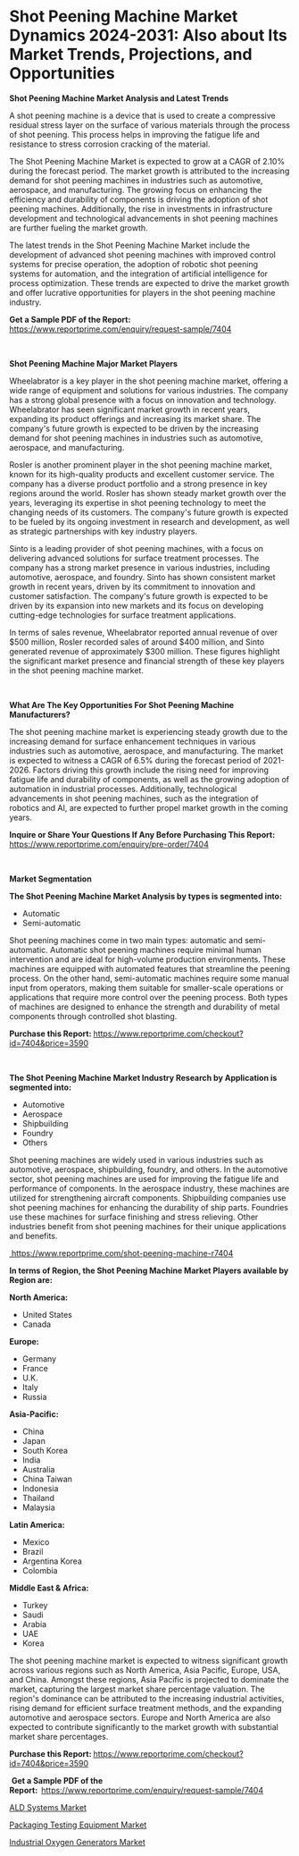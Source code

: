 <p><h1>Shot Peening Machine Market Dynamics 2024-2031: Also about Its Market Trends, Projections, and Opportunities</h1></p><p><strong>Shot Peening Machine Market Analysis and Latest Trends</strong></p>
<p><p>A shot peening machine is a device that is used to create a compressive residual stress layer on the surface of various materials through the process of shot peening. This process helps in improving the fatigue life and resistance to stress corrosion cracking of the material.</p><p>The Shot Peening Machine Market is expected to grow at a CAGR of 2.10% during the forecast period. The market growth is attributed to the increasing demand for shot peening machines in industries such as automotive, aerospace, and manufacturing. The growing focus on enhancing the efficiency and durability of components is driving the adoption of shot peening machines. Additionally, the rise in investments in infrastructure development and technological advancements in shot peening machines are further fueling the market growth.</p><p>The latest trends in the Shot Peening Machine Market include the development of advanced shot peening machines with improved control systems for precise operation, the adoption of robotic shot peening systems for automation, and the integration of artificial intelligence for process optimization. These trends are expected to drive the market growth and offer lucrative opportunities for players in the shot peening machine industry.</p></p>
<p><strong>Get a Sample PDF of the Report:&nbsp;</strong> <a href="https://www.reportprime.com/enquiry/request-sample/7404">https://www.reportprime.com/enquiry/request-sample/7404</a></p>
<p>&nbsp;</p>
<p><strong>Shot Peening Machine Major Market Players</strong></p>
<p><p>Wheelabrator is a key player in the shot peening machine market, offering a wide range of equipment and solutions for various industries. The company has a strong global presence with a focus on innovation and technology. Wheelabrator has seen significant market growth in recent years, expanding its product offerings and increasing its market share. The company's future growth is expected to be driven by the increasing demand for shot peening machines in industries such as automotive, aerospace, and manufacturing.</p><p>Rosler is another prominent player in the shot peening machine market, known for its high-quality products and excellent customer service. The company has a diverse product portfolio and a strong presence in key regions around the world. Rosler has shown steady market growth over the years, leveraging its expertise in shot peening technology to meet the changing needs of its customers. The company's future growth is expected to be fueled by its ongoing investment in research and development, as well as strategic partnerships with key industry players.</p><p>Sinto is a leading provider of shot peening machines, with a focus on delivering advanced solutions for surface treatment processes. The company has a strong market presence in various industries, including automotive, aerospace, and foundry. Sinto has shown consistent market growth in recent years, driven by its commitment to innovation and customer satisfaction. The company's future growth is expected to be driven by its expansion into new markets and its focus on developing cutting-edge technologies for surface treatment applications.</p><p>In terms of sales revenue, Wheelabrator reported annual revenue of over $500 million, Rosler recorded sales of around $400 million, and Sinto generated revenue of approximately $300 million. These figures highlight the significant market presence and financial strength of these key players in the shot peening machine market.</p></p>
<p>&nbsp;</p>
<p><strong>What Are The Key Opportunities For Shot Peening Machine Manufacturers?</strong></p>
<p><p>The shot peening machine market is experiencing steady growth due to the increasing demand for surface enhancement techniques in various industries such as automotive, aerospace, and manufacturing. The market is expected to witness a CAGR of 6.5% during the forecast period of 2021-2026. Factors driving this growth include the rising need for improving fatigue life and durability of components, as well as the growing adoption of automation in industrial processes. Additionally, technological advancements in shot peening machines, such as the integration of robotics and AI, are expected to further propel market growth in the coming years.</p></p>
<p><strong>Inquire or Share Your Questions If Any Before Purchasing This Report:</strong> <a href="https://www.reportprime.com/enquiry/pre-order/7404">https://www.reportprime.com/enquiry/pre-order/7404</a></p>
<p>&nbsp;</p>
<p><strong>Market Segmentation</strong></p>
<p><strong>The Shot Peening Machine Market Analysis by types is segmented into:</strong></p>
<p><ul><li>Automatic</li><li>Semi-automatic</li></ul></p>
<p><p>Shot peening machines come in two main types: automatic and semi-automatic. Automatic shot peening machines require minimal human intervention and are ideal for high-volume production environments. These machines are equipped with automated features that streamline the peening process. On the other hand, semi-automatic machines require some manual input from operators, making them suitable for smaller-scale operations or applications that require more control over the peening process. Both types of machines are designed to enhance the strength and durability of metal components through controlled shot blasting.</p></p>
<p><strong>Purchase this Report:&nbsp;</strong><a href="https://www.reportprime.com/checkout?id=7404&price=3590">https://www.reportprime.com/checkout?id=7404&price=3590</a></p>
<p>&nbsp;</p>
<p><strong>The Shot Peening Machine Market Industry Research by Application is segmented into:</strong></p>
<p><ul><li>Automotive</li><li>Aerospace</li><li>Shipbuilding</li><li>Foundry</li><li>Others</li></ul></p>
<p><p>Shot peening machines are widely used in various industries such as automotive, aerospace, shipbuilding, foundry, and others. In the automotive sector, shot peening machines are used for improving the fatigue life and performance of components. In the aerospace industry, these machines are utilized for strengthening aircraft components. Shipbuilding companies use shot peening machines for enhancing the durability of ship parts. Foundries use these machines for surface finishing and stress relieving. Other industries benefit from shot peening machines for their unique applications and benefits.</p></p>
<p><a href="https://www.reportprime.com/shot-peening-machine-r7404">&nbsp;https://www.reportprime.com/shot-peening-machine-r7404</a></p>
<p><strong>In terms of Region, the Shot Peening Machine Market Players available by Region are:</strong></p>
<p>
    <p> <strong> North America: </strong>
        <ul>
            <li>United States</li>
            <li>Canada</li>
        </ul>
        </p> 
    <p> <strong> Europe: </strong>
        <ul>
            <li>Germany</li>
            <li>France</li>
            <li>U.K.</li>
            <li>Italy</li>
            <li>Russia</li>
        </ul>
        </p> 
    <p> <strong> Asia-Pacific: </strong>
        <ul>
            <li>China</li>
            <li>Japan</li>
            <li>South Korea</li>
            <li>India</li>
            <li>Australia</li>
            <li>China Taiwan</li>
            <li>Indonesia</li>
            <li>Thailand</li>
            <li>Malaysia</li>
        </ul>
        </p> 
    <p> <strong> Latin America: </strong>
        <ul>
            <li>Mexico</li>
            <li>Brazil</li>
            <li>Argentina Korea</li>
            <li>Colombia</li>
        </ul>
        </p> 
    <p> <strong> Middle East & Africa: </strong>
        <ul>
            <li>Turkey</li>
            <li>Saudi</li>
            <li>Arabia</li>
            <li>UAE</li>
            <li>Korea</li>
        </ul>
    </p>
    </p>
<p><p>The shot peening machine market is expected to witness significant growth across various regions such as North America, Asia Pacific, Europe, USA, and China. Amongst these regions, Asia Pacific is projected to dominate the market, capturing the largest market share percentage valuation. The region's dominance can be attributed to the increasing industrial activities, rising demand for efficient surface treatment methods, and the expanding automotive and aerospace sectors. Europe and North America are also expected to contribute significantly to the market growth with substantial market share percentages.</p></p>
<p><strong>Purchase this Report: </strong><a href="https://www.reportprime.com/checkout?id=7404&price=3590">https://www.reportprime.com/checkout?id=7404&price=3590</a></p>
<p>&nbsp;<strong>Get a Sample PDF of the Report:&nbsp;&nbsp;</strong><a href="https://www.reportprime.com/enquiry/request-sample/7404">https://www.reportprime.com/enquiry/request-sample/7404</a></p>
<p><strong></strong></p>
<p><p><a href="https://github.com/Glendatilghmankmgz0rbhwpy/Market-Research-Report-List-3/blob/main/ald-systems-market.md">ALD Systems Market</a></p><p><a href="https://github.com/dx0328/Market-Research-Report-List-3/blob/main/packaging-testing-equipment-market.md">Packaging Testing Equipment Market</a></p><p><a href="https://github.com/DeonteStanton2023/Market-Research-Report-List-2/blob/main/industrial-oxygen-generators-market.md">Industrial Oxygen Generators Market</a></p></p>